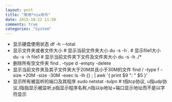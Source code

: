```yaml
---
layout: post
title: "常用*nix命令"
date: 2015-10-22 11:50
comments: true
categories: "System"
---
```

* 显示硬盘使用状态
      df -h --total
* 显示文件夹或者文件大小
      # 显示当前文件夹大小
      du -s -h .
      # 显示file1大小
      du -s -h file1
      # 显示当前文件夹下文件及文件夹大小
      du -s -h ./*
* 删除所有空文件夹
      find . -type d -empty -delete
* 显示当前文件夹及其子文件夹大于20M并且小于30M的文件
      find / -type f -size +20M -size -30M -exec ls -lh {} \; | awk '{ print $9 ": " $5 }'
* 显示所有被监听的端口及其程序
      sudo netstat -tulpn # t指tcp协议, u指udp协议,l指指显示被监听,p指显示程序名称,n指以ip地址+端口显示地址而不是以字符显示
